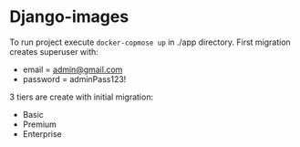 # Django-images
To run project execute ```docker-copmose up``` in ./app directory.
First migration creates superuser with:
* email = admin@gmail.com
* password = adminPass123!



3 tiers are create with initial migration:
* Basic
* Premium
* Enterprise
